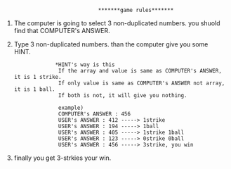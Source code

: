 <numbers baseball game>

                                   
                                  *******game rules*******
                                    
1. The computer is going to select 3 non-duplicated numbers. you shuold find that COMPUTER's ANSWER. 
2. Type 3 non-duplicated numbers. than the computer give you some HINT.

                    *HINT's way is this
                     If the array and value is same as COMPUTER's ANSWER, it is 1 strike.
                     If only value is same as COMPUTER's ANSWER not array, it is 1 ball.
                     If both is not, it will give you nothing.
                     
                     example) 
                     COMPUTER's ANSWER : 456
                     USER's ANSWER : 412 -----> 1strike
                     USER's ANSWER : 194 -----> 1ball
                     USER's ANSWER : 405 -----> 1strike 1ball
                     USER's ANSWER : 123 -----> 0strike 0ball
                     USER's ANSWER : 456 -----> 3strike, you win
                   
 
3. finally you get 3-strkies your win.




                  

